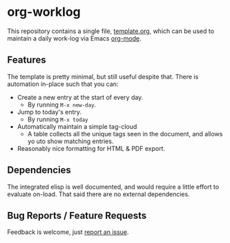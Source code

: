 # org-worklog

This repository contains a single file, [template.org](template.org), which can be used to maintain a daily work-log via Emacs [org-mode](https://orgmode.org/).



## Features

The template is pretty minimal, but still useful despite that.  There is
automation in-place such that you can:

* Create a new entry at the start of every day.
  * By running `M-x new-day`.
* Jump to today's entry.
  * By running `M-x today`
* Automatically maintain a simple tag-cloud
  * A table collects all the unique tags seen in the document, and allows yo uto show matching entries.
* Reasonably nice formatting for HTML & PDF export.


## Dependencies

The integrated elisp is well documented, and would require a little effort to evaluate on-load.  That said there are no external dependencies.


## Bug Reports / Feature Requests

Feedback is welcome, just [report an issue](https://github.com/skx/org-worklog/issues).
